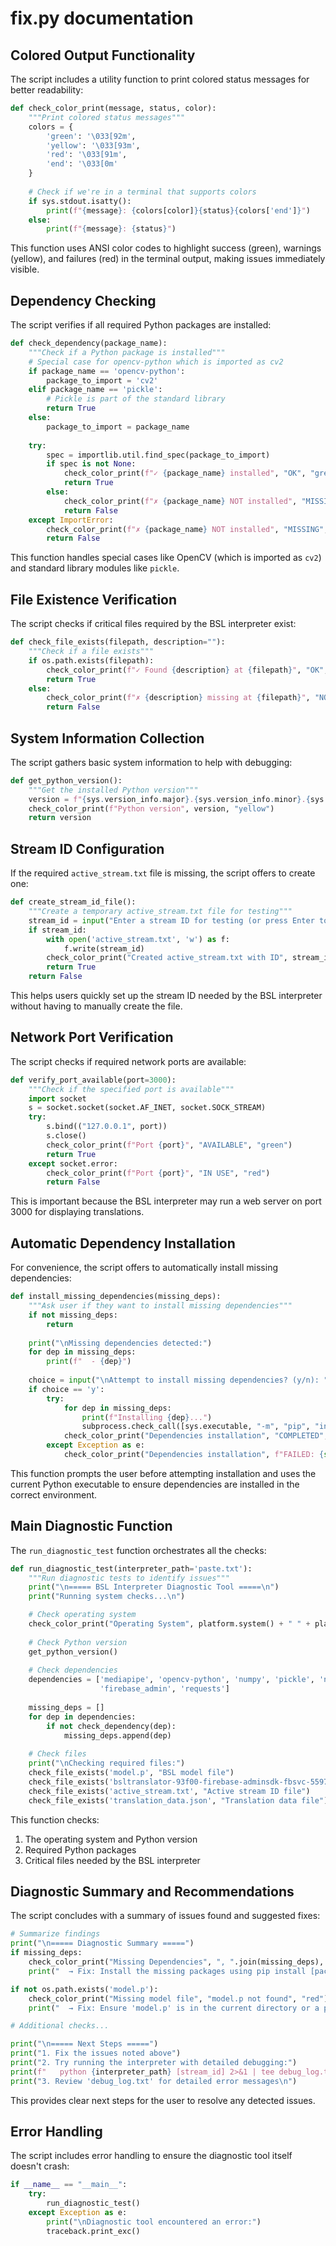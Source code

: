 # fix.py documentation
## Colored Output Functionality

The script includes a utility function to print colored status messages for better readability:

```python
def check_color_print(message, status, color):
    """Print colored status messages"""
    colors = {
        'green': '\033[92m',
        'yellow': '\033[93m',
        'red': '\033[91m',
        'end': '\033[0m'
    }
    
    # Check if we're in a terminal that supports colors
    if sys.stdout.isatty():
        print(f"{message}: {colors[color]}{status}{colors['end']}")
    else:
        print(f"{message}: {status}")
```

This function uses ANSI color codes to highlight success (green), warnings (yellow), and failures (red) in the terminal output, making issues immediately visible.

## Dependency Checking

The script verifies if all required Python packages are installed:

```python
def check_dependency(package_name):
    """Check if a Python package is installed"""
    # Special case for opencv-python which is imported as cv2
    if package_name == 'opencv-python':
        package_to_import = 'cv2'
    elif package_name == 'pickle':
        # Pickle is part of the standard library
        return True
    else:
        package_to_import = package_name
    
    try:
        spec = importlib.util.find_spec(package_to_import)
        if spec is not None:
            check_color_print(f"✓ {package_name} installed", "OK", "green")
            return True
        else:
            check_color_print(f"✗ {package_name} NOT installed", "MISSING", "red")
            return False
    except ImportError:
        check_color_print(f"✗ {package_name} NOT installed", "MISSING", "red")
        return False
```

This function handles special cases like OpenCV (which is imported as `cv2`) and standard library modules like `pickle`.

## File Existence Verification

The script checks if critical files required by the BSL interpreter exist:

```python
def check_file_exists(filepath, description=""):
    """Check if a file exists"""
    if os.path.exists(filepath):
        check_color_print(f"✓ Found {description} at {filepath}", "OK", "green")
        return True
    else:
        check_color_print(f"✗ {description} missing at {filepath}", "NOT FOUND", "red")
        return False
```

## System Information Collection

The script gathers basic system information to help with debugging:

```python
def get_python_version():
    """Get the installed Python version"""
    version = f"{sys.version_info.major}.{sys.version_info.minor}.{sys.version_info.micro}"
    check_color_print(f"Python version", version, "yellow")
    return version
```

## Stream ID Configuration

If the required `active_stream.txt` file is missing, the script offers to create one:

```python
def create_stream_id_file():
    """Create a temporary active_stream.txt file for testing"""
    stream_id = input("Enter a stream ID for testing (or press Enter to skip): ").strip()
    if stream_id:
        with open('active_stream.txt', 'w') as f:
            f.write(stream_id)
        check_color_print("Created active_stream.txt with ID", stream_id, "green")
        return True
    return False
```

This helps users quickly set up the stream ID needed by the BSL interpreter without having to manually create the file.

## Network Port Verification

The script checks if required network ports are available:

```python
def verify_port_available(port=3000):
    """Check if the specified port is available"""
    import socket
    s = socket.socket(socket.AF_INET, socket.SOCK_STREAM)
    try:
        s.bind(("127.0.0.1", port))
        s.close()
        check_color_print(f"Port {port}", "AVAILABLE", "green")
        return True
    except socket.error:
        check_color_print(f"Port {port}", "IN USE", "red")
        return False
```

This is important because the BSL interpreter may run a web server on port 3000 for displaying translations.

## Automatic Dependency Installation

For convenience, the script offers to automatically install missing dependencies:

```python
def install_missing_dependencies(missing_deps):
    """Ask user if they want to install missing dependencies"""
    if not missing_deps:
        return
    
    print("\nMissing dependencies detected:")
    for dep in missing_deps:
        print(f"  - {dep}")
    
    choice = input("\nAttempt to install missing dependencies? (y/n): ").strip().lower()
    if choice == 'y':
        try:
            for dep in missing_deps:
                print(f"Installing {dep}...")
                subprocess.check_call([sys.executable, "-m", "pip", "install", dep])
            check_color_print("Dependencies installation", "COMPLETED", "green")
        except Exception as e:
            check_color_print("Dependencies installation", f"FAILED: {str(e)}", "red")
```

This function prompts the user before attempting installation and uses the current Python executable to ensure dependencies are installed in the correct environment.

## Main Diagnostic Function

The `run_diagnostic_test` function orchestrates all the checks:

```python
def run_diagnostic_test(interpreter_path='paste.txt'):
    """Run diagnostic tests to identify issues"""
    print("\n===== BSL Interpreter Diagnostic Tool =====\n")
    print("Running system checks...\n")

    # Check operating system
    check_color_print("Operating System", platform.system() + " " + platform.release(), "yellow")
    
    # Check Python version
    get_python_version()
    
    # Check dependencies
    dependencies = ['mediapipe', 'opencv-python', 'numpy', 'pickle', 'nltk', 
                    'firebase_admin', 'requests']
    
    missing_deps = []
    for dep in dependencies:
        if not check_dependency(dep):
            missing_deps.append(dep)
    
    # Check files
    print("\nChecking required files:")
    check_file_exists('model.p', "BSL model file")
    check_file_exists('bsltranslator-93f00-firebase-adminsdk-fbsvc-55978db132.json', "Firebase credentials")
    check_file_exists('active_stream.txt', "Active stream ID file")
    check_file_exists('translation_data.json', "Translation data file")
```

This function checks:
1. The operating system and Python version
2. Required Python packages
3. Critical files needed by the BSL interpreter

## Diagnostic Summary and Recommendations

The script concludes with a summary of issues found and suggested fixes:

```python
# Summarize findings
print("\n===== Diagnostic Summary =====")
if missing_deps:
    check_color_print("Missing Dependencies", ", ".join(missing_deps), "red")
    print("  → Fix: Install the missing packages using pip install [package_name]")

if not os.path.exists('model.p'):
    check_color_print("Missing model file", "model.p not found", "red")
    print("  → Fix: Ensure 'model.p' is in the current directory or a parent directory")

# Additional checks...

print("\n===== Next Steps =====")
print("1. Fix the issues noted above")
print("2. Try running the interpreter with detailed debugging:")
print(f"   python {interpreter_path} [stream_id] 2>&1 | tee debug_log.txt")
print("3. Review 'debug_log.txt' for detailed error messages\n")
```

This provides clear next steps for the user to resolve any detected issues.

## Error Handling

The script includes error handling to ensure the diagnostic tool itself doesn't crash:

```python
if __name__ == "__main__":
    try:
        run_diagnostic_test()
    except Exception as e:
        print("\nDiagnostic tool encountered an error:")
        traceback.print_exc()
```